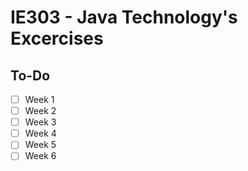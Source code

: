 # IE303 - Java Technology's Excercises

## To-Do
- [ ] Week 1
- [ ] Week 2
- [ ] Week 3
- [ ] Week 4
- [ ] Week 5
- [ ] Week 6
